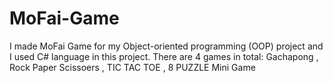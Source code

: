 # MoFai-Game 
I made MoFai Game for my Object-oriented programming (OOP) project and I used C# language in this project. There are 4 games in total: Gachapong , Rock Paper Scissoers , TIC TAC TOE , 8 PUZZLE
Mini Game
